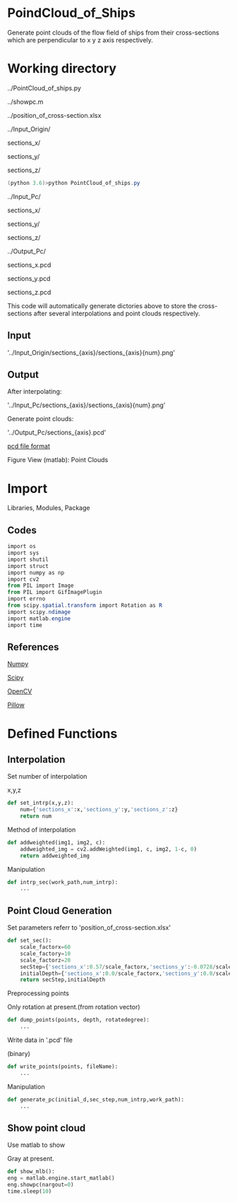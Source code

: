 # PoindCloud_of_Ships
Generate point clouds of the flow field of ships from their cross-sections which are perpendicular to x y z axis respectively.

# Working directory

../PointCloud_of_ships.py

../showpc.m

../position_of_cross-section.xlsx

../Input_Origin/

sections_x/

sections_y/

sections_z/

```powershell
(python 3.6)>python PointCloud_of_ships.py
```

../Input_Pc/

sections_x/

sections_y/

sections_z/

../Output_Pc/

sections_x.pcd

sections_y.pcd

sections_z.pcd

This code will automatically generate dictories above to store the cross-sections after several interpolations and point clouds respectively.

## Input

'../Input_Origin/sections_{axis}/sections_{axis}{num}.png'

## Output

After interpolating:

'../Input_Pc/sections_{axis}/sections_{axis}{num}.png'

Generate point clouds:

'../Output_Pc/sections_{axis}.pcd'

[pcd file format](https://blog.csdn.net/renshengrumenglibing/article/details/9073763?ops_request_misc=&request_id=&biz_id=102&utm_term=.pcd%20binary%20header&utm_medium=distribute.pc_search_result.none-task-blog-2~all~sobaiduweb~default-0-9073763.pc_search_positive&spm=1018.2226.3001.4187)

Figure View (matlab): Point Clouds

# Import

Libraries, Modules, Package

## Codes

```powershell
import os
import sys
import shutil
import struct
import numpy as np
import cv2
from PIL import Image
from PIL import GifImagePlugin
import errno
from scipy.spatial.transform import Rotation as R
import scipy.ndimage
import matlab.engine
import time
```

## References

[Numpy](https://numpy.org/doc/stable/reference/)

[Scipy](https://docs.scipy.org/doc/scipy/reference/)

[OpenCV](https://blog.csdn.net/long_xuan123/article/details/105945628?ops_request_misc=%257B%2522request%255Fid%2522%253A%2522161709814216780271527621%2522%252C%2522scm%2522%253A%252220140713.130102334..%2522%257D&request_id=161709814216780271527621&biz_id=0&utm_medium=distribute.pc_search_result.none-task-blog-2~all~sobaiduend~default-3-105945628.pc_search_result_hbase_insert&utm_term=python+opencv&spm=1018.2226.3001.4187)

[Pillow](https://blog.csdn.net/swinfans/article/details/101989157?ops_request_misc=%257B%2522request%255Fid%2522%253A%2522161598345616780357264136%2522%252C%2522scm%2522%253A%252220140713.130102334..%2522%257D&request_id=161598345616780357264136&biz_id=0&utm_medium=distribute.pc_search_result.none-task-blog-2~all~top_click~default-1-101989157.first_rank_v2_pc_rank_v29_10&utm_term=pillow)

# Defined Functions

## Interpolation

Set number  of interpolation

x,y,z

```python
def set_intrp(x,y,z):
    num={'sections_x':x,'sections_y':y,'sections_z':z}
    return num
```

Method of interpolation

```python
def addweighted(img1, img2, c):
    addweighted_img = cv2.addWeighted(img1, c, img2, 1-c, 0)
    return addweighted_img
```

Manipulation

```python
def intrp_sec(work_path,num_intrp):
	...
```

## Point Cloud Generation

Set parameters referr to 'position_of_cross-section.xlsx'

```python
def set_sec():
    scale_factorx=60
    scale_factory=10
    scale_factorz=20
    secStep={'sections_x':0.57/scale_factorx,'sections_y':-0.0728/scale_factory,'sections_z':0.08545/scale_factorz}
    initialDepth={'sections_x':0.0/scale_factorx,'sections_y':0.0/scale_factory,'sections_z':-0.3418/scale_factorz}
    return secStep,initialDepth
```

Preprocessing points

Only rotation at present.(from rotation vector)

```python
def dump_points(points, depth, rotatedegree):
	...
```

Write data in '.pcd' file

(binary)

```python
def write_points(points, fileName):
	...
```

Manipulation

```python
def generate_pc(initial_d,sec_step,num_intrp,work_path):
	...
```

## Show point cloud

Use matlab to show

Gray at present.

```python
def show_mlb():
eng = matlab.engine.start_matlab()
eng.showpc(nargout=0)
time.sleep(10)
```
